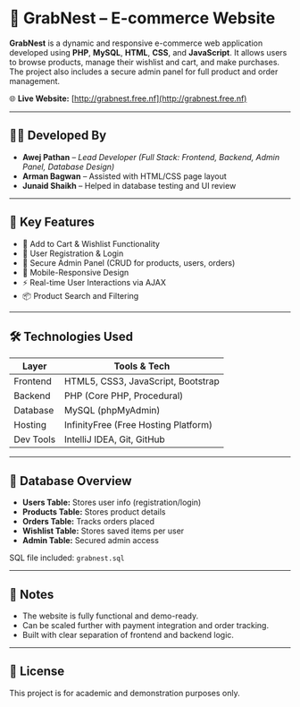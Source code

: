 # 🛒 GrabNest – E-commerce Website

**GrabNest** is a dynamic and responsive e-commerce web application developed using **PHP**, **MySQL**, **HTML**, **CSS**, and **JavaScript**. It allows users to browse products, manage their wishlist and cart, and make purchases. The project also includes a secure admin panel for full product and order management.

🌐 **Live Website:** [http://grabnest.free.nf](http://grabnest.free.nf)

---

## 👨‍💻 Developed By

- **Awej Pathan** – *Lead Developer (Full Stack: Frontend, Backend, Admin Panel, Database Design)*  
- **Arman Bagwan** – Assisted with HTML/CSS page layout  
- **Junaid Shaikh** – Helped in database testing and UI review  

---

## 🚀 Key Features

- 🛒 Add to Cart & Wishlist Functionality  
- 👤 User Registration & Login  
- 🔐 Secure Admin Panel (CRUD for products, users, orders)  
- 📱 Mobile-Responsive Design  
- ⚡ Real-time User Interactions via AJAX  
- 📦 Product Search and Filtering

---

## 🛠️ Technologies Used

| Layer     | Tools & Tech                               |
|-----------|---------------------------------------------|
| Frontend  | HTML5, CSS3, JavaScript, Bootstrap          |
| Backend   | PHP (Core PHP, Procedural)                  |
| Database  | MySQL (phpMyAdmin)                          |
| Hosting   | InfinityFree (Free Hosting Platform)        |
| Dev Tools | IntelliJ IDEA, Git, GitHub                  |

---

## 🧠 Database Overview

- **Users Table:** Stores user info (registration/login)  
- **Products Table:** Stores product details  
- **Orders Table:** Tracks orders placed  
- **Wishlist Table:** Stores saved items per user  
- **Admin Table:** Secured admin access  

SQL file included: `grabnest.sql`

---

## 📌 Notes

- The website is fully functional and demo-ready.
- Can be scaled further with payment integration and order tracking.
- Built with clear separation of frontend and backend logic.

---

## 🔖 License

This project is for academic and demonstration purposes only.



